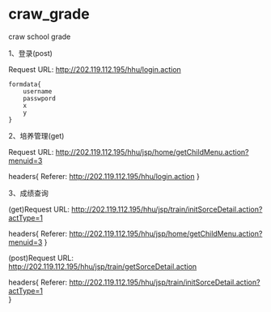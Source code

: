 # craw_grade
craw school grade

1、登录(post)

Request URL: http://202.119.112.195/hhu/login.action


    formdata{
        username
        passwpord
        x
        y
    }

2、培养管理(get)

Request URL: http://202.119.112.195/hhu/jsp/home/getChildMenu.action?menuid=3
  
  
  headers{
        Referer: http://202.119.112.195/hhu/login.action
    }

3、成绩查询

(get)Request URL: http://202.119.112.195/hhu/jsp/train/initSorceDetail.action?actType=1
	
	
  headers{
		Referer: http://202.119.112.195/hhu/jsp/home/getChildMenu.action?menuid=3
	}
  
(post)Request URL: http://202.119.112.195/hhu/jsp/train/getSorceDetail.action
	
	
  headers{
	    Referer: http://202.119.112.195/hhu/jsp/train/initSorceDetail.action?actType=1  
	}
